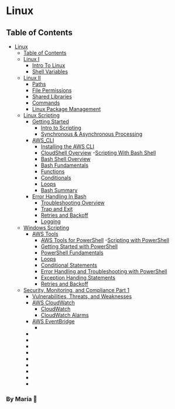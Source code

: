 # Linux

## Table of Contents

- [Linux](#linux)
    - [Table of Contents](#table-of-contents)
    - [Linux I](Linux/linux_1)
        - [Intro To Linux](/Linux/linux_1/intro_linux.md)
        - [Shell Variables](/Linux/linux_1/shell_variables.md)
    - [Linux II](Linux/linux_2)
        - [Paths](/Linux/linux_2/paths.md)
        - [File Permissions](/Linux/linux_2/file_permissions.md)
        - [Shared Libraries](/Linux/linux_2/shared_libraries.md)
        - [Commands](Linux/linux_2/additional_commands.md)
        - [Linux Package Management](Linux/linux_2/package_manager.md)
    - [Linux Scripting](Linux/linux_scripting)
        - [Getting Started](Linux/linux_scripting/Getting_Started)
            - [Intro to Scripting](Linux/linux_scripting/Getting_Started/intro_scripting.md)
            - [Synchronous & Asynchronous Processing](Linux/linux_scripting/Getting_Started/synchronous_asynchronous.md)
        - [AWS_CLI](Linux/linux_scripting/AWS_CLI)
            - [Installing the AWS CLI](Linux/linux_scripting/AWS_CLI/aws_cli.md)
            - [CloudShell Overview](Linux/linux_scripting/AWS_CLI/cloudshell.md)
        -[Scripting With Bash Shell](Linux/linux_scripting/Scripting_With_Bash_Shell)
            - [Bash Shell Overview](Linux/linux_scripting/Scripting_With_Bash_Shell/bash_shell.md)
            - [Bash Fundamentals](Linux/linux_scripting/Scripting_With_Bash_Shell/bash_fundamentals.md)
            - [Functions](Linux/linux_scripting/Scripting_With_Bash_Shell/functions.md)
            - [Conditionals](Linux/linux_scripting/Scripting_With_Bash_Shell/conditionals.md)
            - [Loops](Linux/linux_scripting/Scripting_With_Bash_Shell/loops.md) 
            - [Bash Summary](Linux/linux_scripting/Scripting_With_Bash_Shell/bash_summary.md)
        - [Error Handling In Bash](Linux/linux_scripting/Error_Handling_In_Bash)
            - [Troubleshooting Overview](Linux/linux_scripting/Error_Handling_In_Bash/troubleshooting.md)
            - [Trap and Exit](Linux/linux_scripting/Error_Handling_In_Bash/trap_n_exit.md)
            - [Retries and Backoff](Linux/linux_scripting/Error_Handling_In_Bash/retries_n_backoff.md)
            - [Logging](Linux/linux_scripting/Error_Handling_In_Bash/logging.md)
    - [Windows Scripting](Linux/windows_scripting)
        - [AWS Tools](Linux/windows_scripting/AWS_Tools)
            - [AWS Tools for PowerShell](Linux/windows_scripting/AWS_Tools/AWS_tools.md)
        -[Scripting with PowerShell](Linux/windows_scripting/Scripting_with_PowerShell)
            - [Getting Started with PowerShell](Linux/windows_scripting/Scripting_with_PowerShell/getting_started_PowerShell.md)
            - [PowerShell Fundamentals](Linux/windows_scripting/Scripting_with_PowerShell/powershell_fundamentals.md) 
            - [Loops](Linux/windows_scripting/Scripting_with_PowerShell/PowerShell_loops.md)
            - [Conditional Statements](Linux/windows_scripting/Scripting_with_PowerShell/conditional_statements.md) 
            - [Error Handling and Troubleshooting with PowerShell](Linux/windows_scripting/Scripting_with_PowerShell/error_handling.md)
            - [Exception Handing Statements](Linux/windows_scripting/Scripting_with_PowerShell/exception_handling.md) 
            - [Retries and Backoff](Linux/windows_scripting/Scripting_with_PowerShell/retries_n_backoff.md)
    - [Security, Monitoring, and Compliance Part 1](Linux/smc_1) 
        - [Vulnerabilities, Threats, and Weaknesses](Linux/smc_1/vulnerabilities_threats_weaknesses.md)
        - [AWS CloudWatch](Linux/smc_1/AWS_cloudWatch)
            - [CloudWatch](Linux/smc_1/AWS_cloudWatch/cloudWatch.md)
            - [CloudWatch Alarms](Linux/smc_1/AWS_cloudWatch/cloudWatch_alarms.md)
        - [AWS EventBridge](Linux/smc_2)
            - []()
        - []()
        - []()
        - []()
        - []()
        - []()
        - []()
        - []()
        - []()
        - []()


### By **María 🖤**